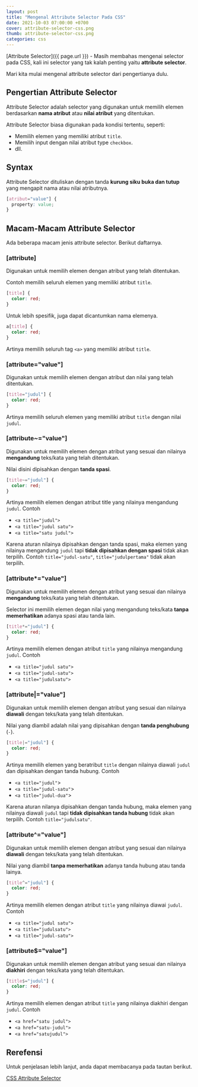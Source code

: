 ```yaml
---
layout: post
title: "Mengenal Attribute Selector Pada CSS"
date: 2021-10-03 07:00:00 +0700
cover: attribute-selector-css.png
thumb: attribute-selector-css.png
categories: css
---
```


[Attribute Selector]({{ page.url }}) - Masih membahas mengenai selector pada CSS, kali ini selector yang tak kalah penting yaitu __attribute selector__.

Mari kita mulai mengenal attribute selector dari pengertianya dulu.

## Pengertian Attribute Selector

Attribute Selector adalah selector yang digunakan untuk memilih elemen berdasarkan **nama atribut** atau **nilai atribut** yang ditentukan.

Attribute Selector biasa digunakan pada kondisi tertentu, seperti:

* Memilih elemen yang memiliki atribut `title`.
* Memilih input dengan nilai atribut type `checkbox`.
* dll.

## Syntax

Attribute Selector dituliskan dengan tanda **kurung siku buka dan tutup** yang mengapit nama atau nilai atributnya.

```css
[atribut="value"] {
  property: value;
}
```

## Macam-Macam Attribute Selector

Ada beberapa macam jenis attribute selector. Berikut daftarnya.

### [attribute]

Digunakan untuk memilih elemen dengan atribut yang telah ditentukan.

Contoh memilih seluruh elemen yang memiliki atribut `title`.

```css
[title] {
  color: red;
}
```

Untuk lebih spesifik, juga dapat dicantumkan nama elemenya.

```css
a[title] {
  color: red;
}
```

Artinya memilih seluruh tag `<a>` yang memiliki atribut `title`.

### [attribute="value"]

Digunakan untuk memilih elemen dengan atribut dan nilai yang telah ditentukan.

```css
[title="judul"] {
  color: red;
}
```

Artinya memilih seluruh elemen yang memiliki atribut `title` dengan nilai `judul`.

<h3>[attribute~="value"]</h3>

Digunakan untuk memilih elemen dengan atribut yang sesuai dan nilainya **mengandung** teks/kata yang telah ditentukan.

Nilai disini dipisahkan dengan **tanda spasi**.

```css
[title~="judul"] {
  color: red;
}
```

Artinya memilih elemen dengan atribut title yang nilainya mengandung `judul`. Contoh 

* `<a title="judul">`
* `<a title="judul satu">`
* `<a title="satu judul">`

Karena aturan nilainya dipisahkan dengan tanda spasi, maka elemen yang nilainya mengandung `judul` tapi **tidak dipisahkan dengan spasi** tidak akan terpilih. Contoh `title="judul-satu"`, `title="judulpertama"` tidak akan terpilih.

<h3>[attribute*="value"]</h3>

Digunakan untuk memilih elemen dengan atribut yang sesuai dan nilainya **mengandung** teks/kata yang telah ditentukan.

Selector ini memilih elemen degan nilai yang mengandung teks/kata **tanpa memerhatikan** adanya spasi atau tanda lain.

```css
[title*="judul"] {
  color: red;
}
```

Artinya memilih elemen dengan atribut `title` yang nilainya mengandung `judul`. Contoh

* `<a title="judul satu">`
* `<a title="judul-satu">`
* `<a title="judulsatu">`

<h3>[attribute|="value"]</h3>

Digunakan untuk memilih elemen dengan atribut yang sesuai dan nilainya **diawali** dengan teks/kata yang telah ditentukan.

Nilai yang diambil adalah nilai yang dipisahkan dengan **tanda penghubung** (`-`).

```css
[title|="judul"] {
  color: red;
}
```
Artinya memilih elemen yang beratribut `title` dengan nilainya diawali `judul` dan dipisahkan dengan tanda hubung. Contoh

* `<a title="judul"`>
* `<a title="judul-satu"`>
* `<a title="judul-dua"`>

Karena aturan nilanya dipisahkan dengan tanda hubung, maka elemen yang nilainya diawali `judul` tapi **tidak dipisahkan tanda hubung** tidak akan terpilih. Contoh `title="judulsatu"`.

<h3>[attribute^="value"]</h3>

Digunakan untuk memilih elemen dengan atribut yang sesuai dan nilainya **diawali** dengan teks/kata yang telah ditentukan.

Nilai yang diambil **tanpa memerhatikan** adanya tanda hubung atau tanda lainya.

```css
[title^="judul"] {
  color: red;
}
```

Artinya memilih elemen dengan atribut `title` yang nilainya diawai `judul`. Contoh

* `<a title="judul satu">`
* `<a title="judulsatu">`
* `<a title="judul-satu">`

<h3>[attribute$="value"]</h3>

Digunakan untuk memilih elemen dengan atribut yang sesuai dan nilainya **diakhiri** dengan teks/kata yang telah ditentukan.

```css
[title$="judul"] {
  color: red;
}
```

Artinya memilih elemen dengan atribut `title` yang nilainya diakhiri dengan `judul`. Contoh

* `<a href="satu judul">`
* `<a href="satu-judul">`
* `<a href="satujudul">`

## Rerefensi

Untuk penjelasan lebih lanjut, anda dapat membacanya pada tautan berikut.

<a href="https://www.w3schools.com/css/css_attribute_selectors.asp" target="_blank">CSS Attribute Selector</a>